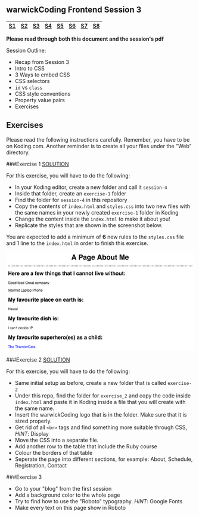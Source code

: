 ## warwickCoding Frontend Session 3

| [S1 ](../session_1/README.md) | [S2  ](../session_2/README.md) |[S3  ](../session_3/README.md) |[S4  ](../session_4/README.md) |[S5  ](../session_5/README.md) |[S6  ](../session_6/README.md) |[S7  ](../session_7/README.md) |[S8  ](../session_6/README.md)|
|-------------------------------|--------------------------------|-------------------------------|-------------------------------|-------------------------------|-------------------------------|-------------------------------|------------------------------|

**Please read through both this document and the session's pdf**

Session Outline:
- Recap from Session 3
- Intro to CSS
- 3 Ways to embed CSS
- CSS selectors
- `id` vs `class`
- CSS style conventions
- Property value pairs
- Exercises


Exercises
---------
Please read the following instructions carefully. Remember, you have to be on Koding.com.
Another reminder is to create all your files under the "Web" directory.

###Exercise 1
[SOLUTION](http://codepen.io/zlahham/pen/yerEgE)

For this exercise, you will have to do the following:
- In your Koding editor, create a new folder and call it `session-4`
- Inside that folder, create an `exercise-1` folder
- Find the folder for `session-4` in this repository
- Copy the contents of `index.html` and `styles.css` into two new files with the same names in your newly created `exercise-1` folder in Koding
- Change the content inside the `index.html` to make it about you!
- Replicate the styles that are shown in the screenshot below.

You are expected to add a minimum of **6** new rules to the `styles.css` file and 1 line to the `index.html` in order to finish this exercise.


![exercise1 solution](./exercise_1/solution1.png)


###Exercise 2
[SOLUTION](http://codepen.io/zlahham/pen/bEJKWo)

For this exercise, you will have to do the following:

- Same initial setup as before, create a new folder that is called `exercise-2`
- Under this repo, find the folder for `exercise_2` and copy the code inside `index.html` and paste it in Koding inside a file that you will create with the same name.
- Insert the warwickCoding logo that is in the folder. Make sure that it is sized properly.
- Get rid of all `<br>` tags and find something more suitable through CSS, *HINT*: Display
- Move the CSS into a separate file.
- Add another row to the table that include the Ruby course
- Colour the borders of that table
- Seperate the page into different sections, for example: About, Schedule, Registration, Contact

###Exercise 3

- Go to your "blog" from the first session
- Add a background color to the whole page
- Try to find how to use the "Roboto" typography. *HINT*: Google Fonts
- Make every text on this page show in Roboto


